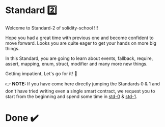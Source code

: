 # Standard :two:
Welcome to Standard-2 of solidity-school !!!

Hope you had a great time with previous one and become confident to move forward. Looks you are quite eager to get your hands on more big things. 

In this Standard, you are going to learn about events, fallback, require, assert, mapping, enum, struct, modifier and many more new things.

Getting impatient, Let's go for it! :running:

:point_right: **NOTE:** If you have come here directly jumping the Standards 0 & 1 and don't have tried writing even a single smart contract, we request you to start from the beginning and spend some time in [std-0](https://github.com/Aniket-Engg/solidity-school/tree/master/std-0) & [std-1](https://github.com/Aniket-Engg/solidity-school/tree/master/std-1).

# Done ✔️
